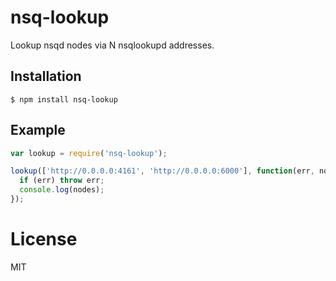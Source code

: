 
# nsq-lookup

  Lookup nsqd nodes via N nsqlookupd addresses.

## Installation

```
$ npm install nsq-lookup
```

## Example

```js
var lookup = require('nsq-lookup');

lookup(['http://0.0.0.0:4161', 'http://0.0.0.0:6000'], function(err, nodes){
  if (err) throw err;
  console.log(nodes);
});
```

# License

  MIT